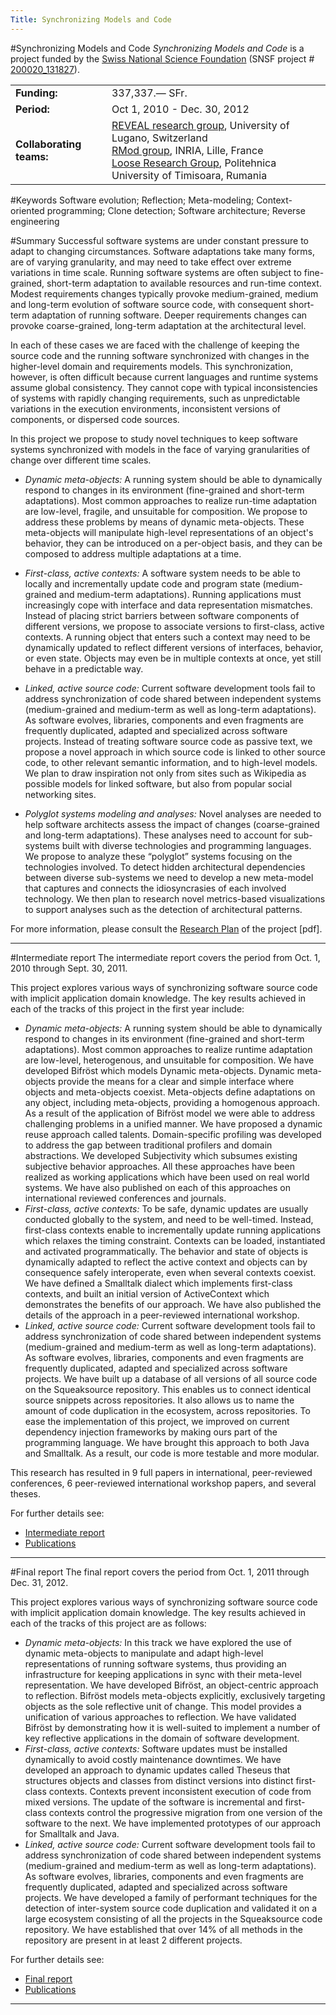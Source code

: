 ```yaml
---
Title: Synchronizing Models and Code
---
```

#Synchronizing Models and Code
*Synchronizing Models and Code* is a project funded by the [Swiss National Science Foundation](http://www.snf.ch/) (SNSF project # [200020_131827](http://p3.snf.ch/project-131827)).

| | |
|---|---|
|<strong>Funding:</strong>|337,337.&#8212; SFr.
|<strong>Period:</strong>|Oct 1, 2010 - Dec. 30, 2012
|<strong>Collaborating teams:</strong>|[REVEAL research group](http://www.inf.unisi.ch/faculty/lanza/), University of Lugano, Switzerland<br/>[RMod group](http://rmod.lille.inria.fr/), INRIA, Lille, France<br/> [Loose Research Group](http://loose.upt.ro/), Politehnica University of Timisoara, Rumania
 
#Keywords
Software evolution; Reflection; Meta-modeling; Context-oriented programming; Clone detection; Software architecture; Reverse engineering

#Summary
Successful software systems are under constant pressure to adapt to changing circumstances. Software adaptations take many forms, are of varying granularity, and may need to take effect over extreme variations in time scale. Running software systems are often subject to fine-grained, short-term adaptation to available resources and run-time context. Modest requirements changes typically provoke medium-grained, medium and long-term evolution of software source code, with consequent short-term adaptation of running software. Deeper requirements changes can provoke coarse-grained, long-term adaptation at the architectural level.

In each of these cases we are faced with the challenge of keeping the source code and the running software synchronized with changes in the higher-level domain and requirements models. This synchronization, however, is often difficult because current languages and runtime systems assume global consistency. They cannot cope with typical inconsistencies of systems with rapidly changing requirements, such as unpredictable variations in the execution environments, inconsistent versions of components, or dispersed code sources.

In this project we propose to study novel techniques to keep software systems synchronized with models in the face of varying granularities of change over different time scales.


-  *Dynamic meta-objects:* A running system should be able to dynamically respond to changes in its environment (fine-grained and short-term adaptations). Most common approaches to realize run-time adaptation are low-level, fragile, and unsuitable for composition. We propose to address these problems by means of dynamic meta-objects. These meta-objects will manipulate high-level representations of an object's behavior, they can be introduced on a per-object basis, and they can be composed to address multiple adaptations at a time.


-  *First-class, active contexts:* A software system needs to be able to locally and incrementally update code and program state (medium-grained and medium-term adaptations). Running applications must increasingly cope with interface and data representation mismatches. Instead of placing strict barriers between software components of different versions, we propose to associate versions to first-class, active contexts. A running object that enters such a context may need to be dynamically updated to reflect different versions of interfaces, behavior, or even state. Objects may even be in multiple contexts at once, yet still behave in a predictable way.


-  *Linked, active source code:* Current software development tools fail to address synchronization of code shared between independent systems (medium-grained and medium-term as well as long-term adaptations). As software evolves, libraries, components and even fragments are frequently duplicated, adapted and specialized across software projects. Instead of treating software source code as passive text, we propose a novel approach in which source code is linked to other source code, to other relevant semantic information, and to high-level models. We plan to draw inspiration not only from sites such as Wikipedia as possible models for linked software, but also from popular social networking sites.


-  *Polyglot systems modeling and analyses:* Novel analyses are needed to help software architects assess the impact of changes (coarse-grained and long-term adaptations). These analyses need to account for sub-systems built with diverse technologies and programming languages. We propose to analyze these “polyglot” systems focusing on the technologies involved. To detect hidden architectural dependencies between diverse sub-systems we need to develop a new meta-model that captures and connects the idiosyncrasies of each involved technology. We then plan to research novel metrics-based visualizations to support analyses such as the detection of architectural patterns.

For more information, please consult the [Research Plan](/download/projectreports/snf10-part2.pdf) of the project [pdf].


---

#Intermediate report
The intermediate report covers the period from Oct. 1, 2010 through Sept. 30, 2011.

This project explores various ways of synchronizing software source code with implicit application domain knowledge. The key results achieved in each of the tracks of this project in the first year include:


- *Dynamic meta-objects:* A running system should be able to dynamically respond to changes in its environment (fine-grained and short-term adaptations). Most common approaches to realize runtime adaptation are low-level, heterogenous, and unsuitable for composition. We have developed Bifröst which models Dynamic meta-objects. Dynamic meta-objects provide the means for a clear and simple interface where objects and meta-objects coexist. Meta-objects define adaptations on any object, including meta-objects, providing a homogenous approach. As a result of the application of Bifröst model we were able to address challenging problems in a unified manner. We have proposed a dynamic reuse approach called talents. Domain-specific profiling was developed to address the gap between traditional profilers and domain abstractions. We developed Subjectivity which subsumes existing subjective behavior approaches. All these approaches have been realized as working applications which have been used on real world systems. We have also published on each of this approaches on international reviewed conferences and journals.
- *First-class, active contexts:* To be safe, dynamic updates are usually conducted globally to the system, and need to be well-timed. Instead, first-class contexts enable to incrementally update running applications which relaxes the timing constraint. Contexts can be loaded, instantiated and activated programmatically. The behavior and state of objects is dynamically adapted to reflect the active context and objects can by consequence safely interoperate, even when several contexts coexist. We have defined a Smalltalk dialect which implements first-class contexts, and built an initial version of ActiveContext which demonstrates the benefits of our approach. We have also published the details of the approach in a peer-reviewed international workshop.
- *Linked, active source code:* Current software development tools fail to address synchronization of code shared between independent systems (medium-grained and medium-term as well as long-term adaptations). As software evolves, libraries, components and even fragments are frequently duplicated, adapted and specialized across software projects. We have built up a database of all versions of all source code on the Squeaksource repository. This enables us to connect identical source snippets across repositories. It also allows us to name the amount of code duplication in the ecosystem, across repositories. To ease the implementation of this project, we improved on current dependency injection frameworks by making ours part of the programming language. We have brought this approach to both Java and Smalltalk. As a result, our code is more testable and more modular.

This research has resulted in 9 full papers in international, peer-reviewed conferences, 6 peer-reviewed international workshop papers, and several theses.

For further details see:

- [Intermediate report](%assets_url%/download/projectreports/snf10-intermediate.pdf)
- [Publications](%assets_url%/scgbib/?query=snf11&filter=Year)


---

#Final report
The final report covers the period from Oct. 1, 2011 through Dec. 31, 2012.

This project explores various ways of synchronizing software source code with implicit application domain knowledge. The key results achieved in each of the tracks of this project are as follows:

- *Dynamic meta-objects:* In this track we have explored the use of dynamic meta-objects to manipulate and adapt high-level representations of running software systems, thus providing an infrastructure for keeping applications in sync with their meta-level representation. We have developed Bifröst, an object-centric approach to reflection. Bifröst models meta-objects explicitly, exclusively targeting objects as the sole reflective unit of change. This model provides a unification of various approaches to reflection. We have validated Bifröst by demonstrating how it is well-suited to implement a number of key reflective applications in the domain of software development.
- *First-class, active contexts:* Software updates must be installed dynamically to avoid costly maintenance downtimes. We have developed an approach to dynamic updates called Theseus that structures objects and classes from distinct versions into distinct first-class contexts. Contexts prevent inconsistent execution of code from mixed versions. The update of the software is incremental and first-class contexts control the progressive migration from one version of the software to the next. We have implemented prototypes of our approach for Smalltalk and Java.
- *Linked, active source code:* Current software development tools fail to address synchronization of code shared between independent systems (medium-grained and medium-term as well as long-term adaptations). As software evolves, libraries, components and even fragments are frequently duplicated, adapted and specialized across software projects. We have developed a family of performant techniques for the detection of inter-system source code duplication and validated it on a large ecosystem consisting of all the projects in the Squeaksource code repository. We have established that over 14% of all methods in the repository are present in at least 2 different projects.

For further details see:

- [Final report](%assets_url%/download/projectreports/snf10-final.pdf)
- [Publications](%assets_url%/scgbib/?query=snf12&filter=Year)


---
